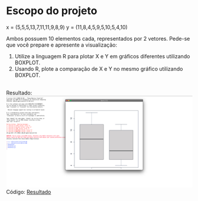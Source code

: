 # Escopo do projeto

x = (5,5,5,13,7,11,11,9,8,9)
y = (11,8,4,5,9,5,10,5,4,10)


Ambos possuem 10 elementos cada, representados por 2 vetores.
Pede-se que você prepare e apresente a visualização:
 
1. Utilize a linguagem R para plotar X e Y em gráficos diferentes utilizando BOXPLOT.
2. Usando R, plote a comparação de X e Y no mesmo gráfico utilizando BOXPLOT.

<br>
Resultado:
<img src="https://github.com/AlexcastroDev/projetos_r_universidade/blob/main/projeto_02/boxplot.png?raw=true" width="600px">
<br>
Código:
<a href="https://github.com/AlexcastroDev/projetos_r_universidade/blob/main/Projeto_01/tarefa.r">Resultado</a>